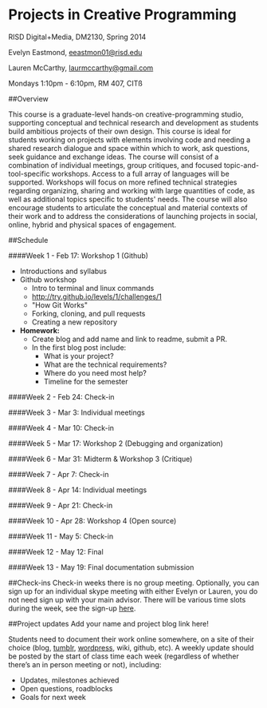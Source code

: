 # Projects in Creative Programming

RISD Digital+Media, DM2130, Spring 2014

Evelyn Eastmond, [eeastmon01@risd.edu](mailto:eeastmon01@risd.edu)

Lauren McCarthy, [laurmccarthy@gmail.com](mailto:laurmccarthy@gmail.com)

Mondays 1:10pm - 6:10pm, RM 407, CITß

##Overview

This course is a graduate-level hands-on creative-programming studio, supporting conceptual and technical research and development as students build ambitious projects of their own design. This course is ideal for students working on projects with elements involving code and needing a shared research dialogue and space within which to work, ask questions, seek guidance and exchange ideas. The course will consist of a combination of individual meetings, group critiques, and focused topic-and-tool-specific workshops. Access to a full array of languages will be supported. Workshops will focus on more refined technical strategies regarding organizing, sharing and working with large quantities of code, as well as additional topics specific to students' needs. The course will also encourage students to articulate the conceptual and material contexts of their work and to address the considerations of launching projects in social, online, hybrid and physical spaces of engagement. 


##Schedule

####Week 1 - Feb 17: Workshop 1 (Github)
* Introductions and syllabus
* Github workshop
     * Intro to terminal and linux commands
     * http://try.github.io/levels/1/challenges/1
     * "How Git Works"
     * Forking, cloning, and pull requests
     * Creating a new repository
* __Homework:__
     * Create blog and add name and link to readme, submit a PR.
     * In the first blog post include:
          * What is your project?
          * What are the technical requirements?
          * Where do you need most help?
          * Timeline for the semester



####Week 2 - Feb 24: Check-in

####Week 3 - Mar 3: Individual meetings

####Week 4 - Mar 10: Check-in

####Week 5 - Mar 17: Workshop 2 (Debugging and organization)

####Week 6 - Mar 31: Midterm & Workshop 3 (Critique)

####Week 7 - Apr 7: Check-in

####Week 8 - Apr 14: Individual meetings

####Week 9 - Apr 21: Check-in

####Week 10 - Apr 28: Workshop 4 (Open source)

####Week 11 - May 5: Check-in

####Week 12 - May 12: Final

####Week 13 - May 19: Final documentation submission


##Check-ins
Check-in weeks there is no group meeting. Optionally, you can sign up for an individual skype meeting with either Evelyn or Lauren, you do not need sign up with your main advisor. There will be various time slots during the week, see the sign-up [here]().


##Project updates
Add your name and project blog link here! 

Students need to document their work online somewhere, on a site of their choice (blog, [tumblr](http://tumblr.com), [wordpress](http//wordpress.org), wiki, github, etc). A weekly update should be posted by the start of class time each week (regardless of whether there’s an in person meeting or not), including:

* Updates, milestones achieved
* Open questions, roadblocks
* Goals for next week
